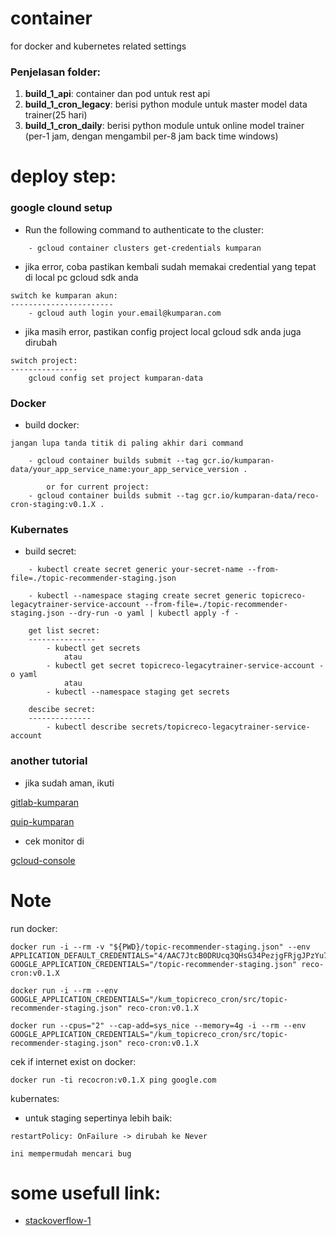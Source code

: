 # container
for docker and kubernetes related settings

### Penjelasan folder:
1. **build_1_api**: container dan pod untuk rest api
2. **build_1_cron_legacy**: berisi python module untuk master model data trainer(25 hari)
3. **build_1_cron_daily**: berisi python module untuk online model trainer (per-1 jam, dengan mengambil per-8 jam back time windows)

# deploy step:

### google clound setup
* Run the following command to authenticate to the cluster:

```
    - gcloud container clusters get-credentials kumparan
```

* jika error, coba pastikan kembali sudah memakai credential yang tepat di local pc gcloud sdk anda

```
switch ke kumparan akun:
-----------------------
    - gcloud auth login your.email@kumparan.com
```

* jika masih error, pastikan config project local gcloud sdk anda juga dirubah

```
switch project:
---------------
    gcloud config set project kumparan-data
```

### Docker
* build docker:

```
jangan lupa tanda titik di paling akhir dari command

    - gcloud container builds submit --tag gcr.io/kumparan-data/your_app_service_name:your_app_service_version .

        or for current project:
    - gcloud container builds submit --tag gcr.io/kumparan-data/reco-cron-staging:v0.1.X .
```

### Kubernates 
* build secret:
```
    - kubectl create secret generic your-secret-name --from-file=./topic-recommender-staging.json

    - kubectl --namespace staging create secret generic topicreco-legacytrainer-service-account --from-file=./topic-recommender-staging.json --dry-run -o yaml | kubectl apply -f -

    get list secret:
    ---------------
        - kubectl get secrets
            atau
        - kubectl get secret topicreco-legacytrainer-service-account -o yaml
            atau
        - kubectl --namespace staging get secrets

    descibe secret:
    --------------
        - kubectl describe secrets/topicreco-legacytrainer-service-account
```

### another tutorial
* jika sudah aman, ikuti

[gitlab-kumparan](https://gitlab.kumparan.com/data/k8s-tutorial/blob/master/README.md "gitlab-kumparan")

[quip-kumparan](https://kumparan.quip.com/yI4tAJ3VyoaO "quip-kumparan")

* cek monitor di

[gcloud-console](https://console.cloud.google.com/kubernetes/workload "gcloud-console")

# Note
run docker:

```
docker run -i --rm -v "${PWD}/topic-recommender-staging.json" --env APPLICATION_DEFAULT_CREDENTIALS="4/AAC7JtcB0DRUcq3QHsG34PezjgFRjgJPzYu7q5ywLlFZTH8PfUPzuWo" GOOGLE_APPLICATION_CREDENTIALS="/topic-recommender-staging.json" reco-cron:v0.1.X

docker run -i --rm --env GOOGLE_APPLICATION_CREDENTIALS="/kum_topicreco_cron/src/topic-recommender-staging.json" reco-cron:v0.1.X

docker run --cpus="2" --cap-add=sys_nice --memory=4g -i --rm --env GOOGLE_APPLICATION_CREDENTIALS="/kum_topicreco_cron/src/topic-recommender-staging.json" reco-cron:v0.1.X
```

cek if internet exist on docker:
```
docker run -ti recocron:v0.1.X ping google.com
```

kubernates:

* untuk staging sepertinya lebih baik:
```
restartPolicy: OnFailure -> dirubah ke Never

ini mempermudah mencari bug
```

# some usefull link:
* [stackoverflow-1](https://stackoverflow.com/questions/45697327/load-large-data-from-bigquery-to-python)